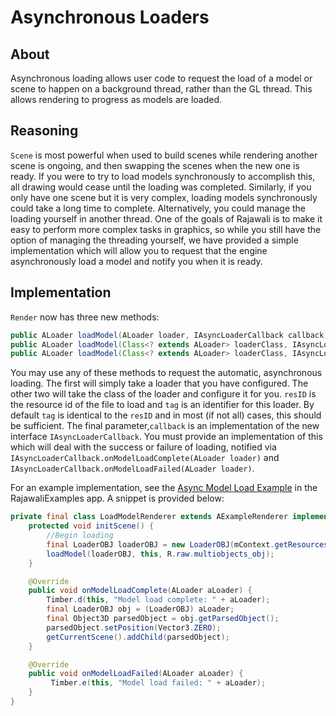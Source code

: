 # Asynchronous Loaders

## About
Asynchronous loading allows user code to request the load of a model or scene to happen on a background thread, rather than the GL thread. This allows rendering to progress as models are loaded.

## Reasoning
`Scene` is most powerful when used to build scenes while rendering another scene is ongoing, and then swapping the scenes when the new one is ready. If you were to try to load models synchronously to accomplish this, all drawing would cease until the loading was completed. Similarly, if you only have one scene but it is very complex, loading models synchronously could take a long time to complete. Alternatively, you could manage the loading yourself in another thread. One of the goals of Rajawali is to make it easy to perform more complex tasks in graphics, so while you still have the option of managing the threading yourself, we have provided a simple implementation which will allow you to request that the engine asynchronously load a model and notify you when it is ready.

## Implementation
`Render` now has three new methods:

```java
public ALoader loadModel(ALoader loader, IAsyncLoaderCallback callback, int tag)
public ALoader loadModel(Class<? extends ALoader> loaderClass, IAsyncLoaderCallback callback, int resID)
public ALoader loadModel(Class<? extends ALoader> loaderClass, IAsyncLoaderCallback callback, int resID, int tag)
```

You may use any of these methods to request the automatic, asynchronous loading. The first will simply take a loader that you have configured. The other two will take the class of the loader and configure it for you. `resID` is the resource id of the file to load and `tag` is an identifier for this loader. By default `tag` is identical to the `resID` and in most (if not all) cases, this should be sufficient. The final parameter,`callback` is an implementation of the new interface `IAsyncLoaderCallback`. You must provide an implementation of this which will deal with the success or failure of loading, notified via `IAsyncLoaderCallback.onModelLoadComplete(ALoader loader)` and `IAsyncLoaderCallback.onModelLoadFailed(ALoader loader)`.

For an example implementation, see the [Async Model Load Example](https://github.com/Rajawali/RajawaliExamples/blob/master/examples/src/main/java/com/monyetmabuk/rajawali/tutorials/examples/loaders/AsyncLoadModelFragment.java) in the RajawaliExamples app. A snippet is provided below:

```java
private final class LoadModelRenderer extends AExampleRenderer implements IAsyncLoaderCallback {
    protected void initScene() {
        //Begin loading
        final LoaderOBJ loaderOBJ = new LoaderOBJ(mContext.getResources(), mTextureManager, R.raw.multiobjects_obj);
        loadModel(loaderOBJ, this, R.raw.multiobjects_obj);
    }

    @Override
    public void onModelLoadComplete(ALoader aLoader) {
        Timber.d(this, "Model load complete: " + aLoader);
        final LoaderOBJ obj = (LoaderOBJ) aLoader;
        final Object3D parsedObject = obj.getParsedObject();
        parsedObject.setPosition(Vector3.ZERO);
        getCurrentScene().addChild(parsedObject);
    }

    @Override
    public void onModelLoadFailed(ALoader aLoader) {
         Timber.e(this, "Model load failed: " + aLoader);
    }
}
```